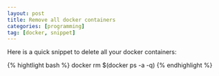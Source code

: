 ```yaml
---
layout: post
title: Remove all docker containers
categories: [programming]
tag: [docker, snippet]
---
```

Here is a quick snippet to delete all your docker containers:

{% hightlight bash %}
docker rm $(docker ps -a -q)
{% endhighlight %}
